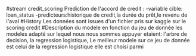 #stream credit_scoring
Prediction de l'accord de credit : 
 -variable cible: loan_status
 -predicteurs:historique de credit,la durée du prêt,le revenu de l'aval
#History
Les données sont issues d'un fichier pris sur  kaggle sur le scoring credit
#Description du modele
en fonction du jeu de donnée les modeles adapté sur lequel nous nous sommes appuyer etaient:
l'arbre de decision, la regression logistique, 
Le meilleur modele sur ce jeu de donnée est celui de la regression logistique
elle est choisi parmi 